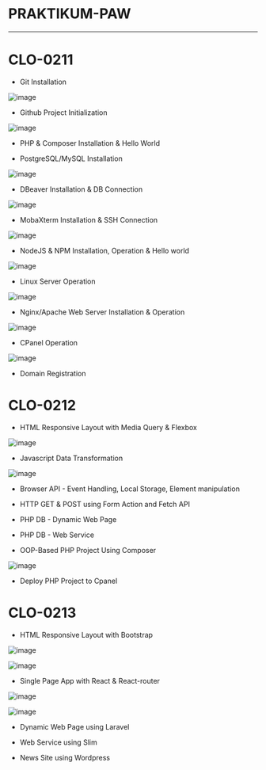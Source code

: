 # PRAKTIKUM-PAW

____________________________________________________
# CLO-0211

* Git Installation 

![image](https://user-images.githubusercontent.com/112878739/210025019-8440dffb-b087-45a4-9f3a-75987c166e6e.png)

* Github Project Initialization

![image](https://user-images.githubusercontent.com/112878739/210095940-228ff146-81a5-4eba-959b-82f4bde08b64.png)

* PHP & Composer Installation & Hello World

* PostgreSQL/MySQL Installation

![image](https://user-images.githubusercontent.com/112878739/210096207-c1f43812-b162-4296-b977-a0e5d290e665.png)


* DBeaver Installation & DB Connection

![image](https://user-images.githubusercontent.com/112878739/210096410-907c857b-be38-44ac-8fe2-6220fbc296e9.png)


* MobaXterm Installation & SSH Connection

![image](https://user-images.githubusercontent.com/112878739/210090022-0866ca3c-945e-4b9e-b461-5e029f439cc4.png)


* NodeJS & NPM Installation, Operation & Hello world

![image](https://user-images.githubusercontent.com/112878739/210093259-1dd01151-93c2-41a9-bb39-0e185df6c15d.png)


* Linux Server Operation

![image](https://user-images.githubusercontent.com/112878739/210089782-773b230e-ef15-41cd-8abe-e850c698fa72.png)


* Nginx/Apache Web Server Installation & Operation

![image](https://user-images.githubusercontent.com/112878739/210126548-5368f53f-424a-4b4a-a08f-f6272b17e9f9.png)

* CPanel Operation

![image](https://user-images.githubusercontent.com/112878739/210121236-8b587dc9-5782-4be3-ac60-d9890da9d8d7.png)


* Domain Registration

# CLO-0212

* HTML Responsive Layout with Media Query & Flexbox
 
![image](https://user-images.githubusercontent.com/112878739/210120460-4234fb8f-bf4f-4080-be52-5f19c9c05feb.png)
 
* Javascript Data Transformation
 
 ![image](https://user-images.githubusercontent.com/112878739/210121256-6d8b4622-4c46-4a3b-9b10-eb52c193009d.png)
 
* Browser API - Event Handling, Local Storage, Element manipulation	
 
* HTTP GET & POST using Form Action and Fetch API
 
* PHP DB - Dynamic Web Page
 
* PHP DB - Web Service
 
* OOP-Based PHP Project Using Composer
 
 ![image](https://user-images.githubusercontent.com/112878739/210121412-d9db3b1b-1938-4b01-9df7-542173185713.png)
 
* Deploy PHP Project to Cpanel
 
 # CLO-0213
 
* HTML Responsive Layout with Bootstrap
 
 ![image](https://user-images.githubusercontent.com/112878739/210094576-fb1fec3b-349a-4c63-8800-5cb482ab96d1.png)

 
 ![image](https://user-images.githubusercontent.com/112878739/210094511-eac7d674-34fe-4d0d-a8d1-b78281bd34ca.png)

* Single Page App with React & React-router
 
 ![image](https://user-images.githubusercontent.com/112878739/210121435-cfaf1475-a01e-4a26-bbbb-49b8a07faf10.png)

 
 ![image](https://user-images.githubusercontent.com/112878739/210120820-5c053293-0a5a-4c06-a035-74fcab9fe10f.png)
 
* Dynamic Web Page using Laravel
 
* Web Service using Slim
 
* News Site using Wordpress
 

